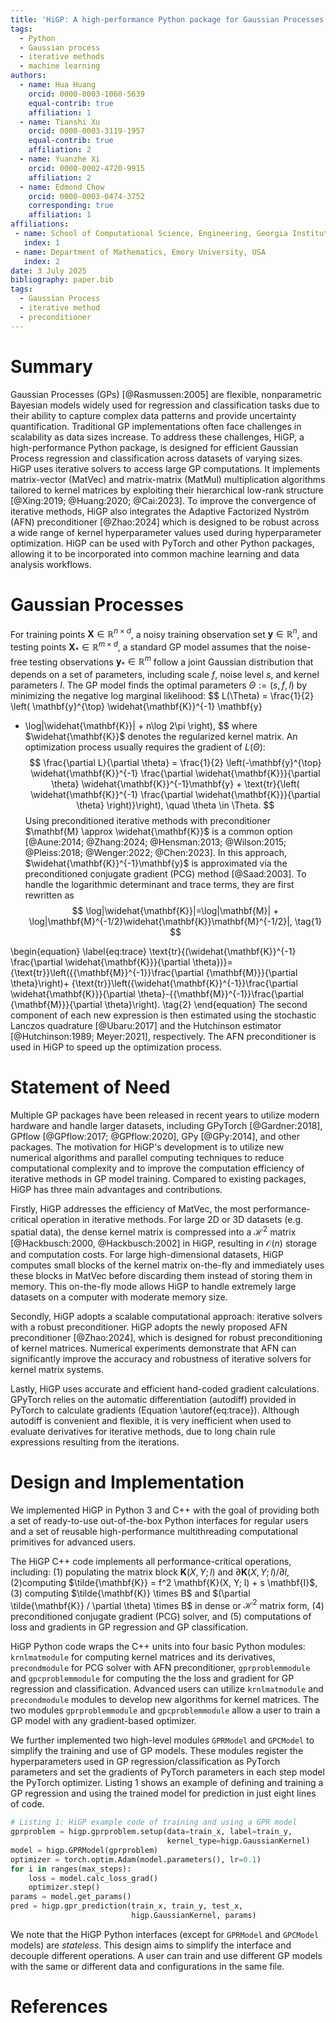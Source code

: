 ```yaml
---
title: 'HiGP: A high-performance Python package for Gaussian Processes'
tags:
  - Python
  - Gaussian process
  - iterative methods
  - machine learning
authors:
  - name: Hua Huang
    orcid: 0000-0003-1060-5639
    equal-contrib: true
    affiliation: 1
  - name: Tianshi Xu
    orcid: 0000-0003-3119-1957
    equal-contrib: true
    affiliation: 2
  - name: Yuanzhe Xi
    orcid: 0000-0002-4720-9915
    affiliation: 2
  - name: Edmond Chow
    orcid: 0000-0003-0474-3752
    corresponding: true
    affiliation: 1
affiliations:
 - name: School of Computational Science, Engineering, Georgia Institute of Technology, USA
   index: 1
 - name: Department of Mathematics, Emory University, USA
   index: 2
date: 3 July 2025
bibliography: paper.bib
tags:
  - Gaussian Process
  - iterative method
  - preconditioner
---
```


# Summary

Gaussian Processes (GPs) [@Rasmussen:2005] are flexible, nonparametric Bayesian models widely used for regression and classification tasks due to their ability to capture complex data patterns and provide uncertainty quantification. Traditional GP implementations often face challenges in scalability as data sizes increase. To address these challenges, HiGP, a high-performance Python package, is designed for efficient Gaussian Process regression and classification across datasets of varying sizes. HiGP uses iterative solvers to access large GP computations. It implements matrix-vector (MatVec) and matrix-matrix (MatMul) multiplication algorithms tailored to kernel matrices by exploiting their hierarchical low-rank structure [@Xing:2019; @Huang:2020; @Cai:2023]. To improve the convergence of iterative methods, HiGP also integrates the Adaptive Factorized Nyström (AFN) preconditioner [@Zhao:2024] which is designed to be robust across a wide range of kernel hyperparameter values used during hyperparameter optimization. HiGP can be used with PyTorch and other Python packages, allowing it to be incorporated into common machine learning and data analysis workflows.

# Gaussian Processes

For training points $\mathbf{X} \in \mathbb{R}^{n \times d}$, a noisy training observation set $\mathbf{y} \in \mathbb{R}^{n}$, and testing points $\mathbf{X}_\ast \in \mathbb{R}^{m \times d}$, a standard GP model assumes that the noise-free testing observations $\mathbf{y}_\ast \in \mathbb{R}^{m}$ follow a joint Gaussian distribution that depends on a set of parameters, including scale $f$, noise level $s$, and kernel parameters $l$. The GP model finds the optimal parameters $\Theta:=(s,f,l)$ by minimizing the negative log marginal likelihood:
$$
L(\Theta) = \frac{1}{2} \left( \mathbf{y}^{\top} \widehat{\mathbf{K}}^{-1} \mathbf{y} 
+ \log|\widehat{\mathbf{K}}| + n\log 2\pi \right),
$$
where $\widehat{\mathbf{K}}$ denotes the regularized kernel matrix. An optimization process usually requires the gradient of $L(\Theta)$:
$$
\frac{\partial L}{\partial \theta} =
\frac{1}{2} \left(-\mathbf{y}^{\top} \widehat{\mathbf{K}}^{-1} 
\frac{\partial \widehat{\mathbf{K}}}{\partial \theta} \widehat{\mathbf{K}}^{-1}\mathbf{y} +
\text{tr}{\left( \widehat{\mathbf{K}}^{-1} \frac{\partial \widehat{\mathbf{K}}}{\partial \theta} \right)}\right),
\quad \theta \in \Theta.
$$
Using preconditioned iterative methods with preconditioner $\mathbf{M} \approx \widehat{\mathbf{K}}$ is a common option [@Aune:2014; @Zhang:2024; @Hensman:2013; @Wilson:2015; @Pleiss:2018; @Wenger:2022; @Chen:2023]. In this approach, $\widehat{\mathbf{K}}^{-1}\mathbf{y}$ is approximated via the preconditioned conjugate gradient (PCG) method [@Saad:2003]. To handle the logarithmic determinant and trace terms, they are first rewritten as
$$
\log|\widehat{\mathbf{K}}|=\log|\mathbf{M}| + \log|\mathbf{M}^{-1/2}\widehat{\mathbf{K}}\mathbf{M}^{-1/2}|, \tag{1}
$$

\begin{equation}
\label{eq:trace}
\text{tr}{(\widehat{\mathbf{K}}^{-1} \frac{\partial \widehat{\mathbf{K}}}{\partial \theta})}={\text{tr}}\left({{\mathbf{M}}^{-1}}\frac{\partial {\mathbf{M}}}{\partial \theta}\right)+
 {\text{tr}}\left({\widehat{\mathbf{K}}^{-1}}\frac{\partial \widehat{\mathbf{K}}}{\partial \theta}-{{\mathbf{M}}^{-1}}\frac{\partial {\mathbf{M}}}{\partial \theta}\right). \tag{2}
\end{equation}
The second component of each new expression is then estimated using the stochastic Lanczos quadrature [@Ubaru:2017] and the Hutchinson estimator [@Hutchinson:1989; Meyer:2021], respectively. The AFN preconditioner is used in HiGP to speed up the optimization process.

# Statement of Need

Multiple GP packages have been released in recent years to utilize modern hardware and handle larger datasets, including GPyTorch [@Gardner:2018], GPflow [@GPflow:2017; @GPflow:2020], GPy [@GPy:2014], and other packages. The motivation for HiGP's development is to utilize new numerical algorithms and parallel computing techniques to reduce computational complexity and to improve the computation efficiency of iterative methods in GP model training. Compared to existing packages, HiGP has three main advantages and contributions.

Firstly, HiGP addresses the efficiency of MatVec, the most performance-critical operation in iterative methods. For large 2D or 3D datasets (e.g. spatial data), the dense kernel matrix is compressed into a $\mathcal{H}^2$ matrix [@Hackbusch:2000, @Hackbusch:2002] in HiGP, resulting in $\mathcal{O}(n)$ storage and computation costs. For large high-dimensional datasets, HiGP computes small blocks of the kernel matrix on-the-fly and immediately uses these blocks in MatVec before discarding them instead of storing them in memory. This on-the-fly mode allows HiGP to handle extremely large datasets on a computer with moderate memory size.

Secondly, HiGP adopts a scalable computational approach: iterative solvers with a robust preconditioner. HiGP adopts the newly proposed AFN preconditioner [@Zhao:2024], which is designed for robust preconditioning of kernel matrices. Numerical experiments demonstrate that AFN can significantly improve the accuracy and robustness of iterative solvers for kernel matrix systems.

Lastly, HiGP uses accurate and efficient hand-coded gradient calculations. GPyTorch relies on the automatic differentiation (autodiff) provided in PyTorch to calculate gradients (Equation \autoref{eq:trace}). Although autodiff is convenient and flexible, it is very inefficient when used to evaluate derivatives for iterative methods, due to long chain rule expressions resulting from the iterations.

# Design and Implementation

We implemented HiGP in Python 3 and C++ with the goal of providing both a set of ready-to-use out-of-the-box Python interfaces for regular users and a set of reusable high-performance multithreading computational primitives for advanced users. 

The HiGP C++ code implements all performance-critical operations, including: (1) populating the matrix block $\mathbf{K}(X, Y; l)$ and $\partial \mathbf{K}(X, Y; l) / \partial l$, (2)computing $\tilde{\mathbf{K}} = f^2 \mathbf{K}(X, Y; l) + s \mathbf{I}$, (3) computing $\tilde{\mathbf{K}} \times B$ and $(\partial \tilde{\mathbf{K}} / \partial \theta) \times B$ in dense or $\mathcal{H}^2$ matrix form, (4) preconditioned conjugate gradient (PCG) solver, and (5) computations of loss and gradients in GP regression and GP classification.

HiGP Python code wraps the C++ units into four basic Python modules: `krnlmatmodule` for computing kernel matrices and its derivatives, `precondmodule` for PCG solver with AFN preconditioner, `gprproblemmodule` and `gpcproblemmodule` for computing the the loss and gradient for GP regression and classification. Advanced users can utilize `krnlmatmodule` and `precondmodule` modules to develop new algorithms for kernel matrices. The two modules `gprproblemmodule` and `gpcproblemmodule` allow a user to train a GP model with any gradient-based optimizer.

We further implemented two high-level modules `GPRModel` and `GPCModel` to simplify the training and use of GP models. These modules register the hyperparameters used in GP regression/classification as PyTorch parameters and set the gradients of PyTorch parameters in each step model the PyTorch optimizer. Listing 1 shows an example of defining and training a GP regression and using the trained model for prediction in just eight lines of code. 

```python
# Listing 1: HiGP example code of training and using a GPR model
gprproblem = higp.gprproblem.setup(data=train_x, label=train_y, 
                                   kernel_type=higp.GaussianKernel)
model = higp.GPRModel(gprproblem)
optimizer = torch.optim.Adam(model.parameters(), lr=0.1)
for i in ranges(max_steps):
    loss = model.calc_loss_grad()
    optimizer.step()
params = model.get_params()
pred = higp.gpr_prediction(train_x, train_y, test_x, 
                           higp.GaussianKernel, params)
```

We note that the HiGP Python interfaces (except for `GPRModel` and `GPCModel` models) are *stateless*. This design aims to simplify the interface and decouple different operations. A user can train and use different GP models with the same or different data and configurations in the same file.

# References


